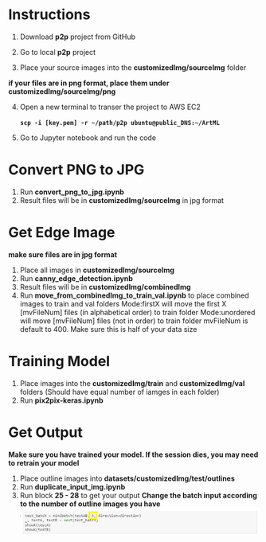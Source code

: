 # Instructions
1. Download **p2p** project from GitHub

2. Go to local **p2p** project

3. Place your source images into the **customizedImg/sourceImg** folder 

**if your files are in png format, place them under customizedImg/sourceImg/png**
   
4. Open a new terminal to transer the project to AWS EC2
 
    **`scp -i [key.pem] -r ~/path/p2p ubuntu@public_DNS:~/ArtML`**
 
5. Go to Jupyter notebook and run the code

# Convert PNG to JPG

1. Run **convert_png_to_jpg.ipynb**
2. Result files will be in **customizedImg/sourceImg** in jpg format

# Get Edge Image
**make sure files are in jpg format**

1. Place all images in **customizedImg/sourceImg**
2. Run **canny_edge_detection.ipynb**
3. Result files will be in **customizedImg/combinedImg**
4. Run **move_from_combinedImg_to_train_val.ipynb** to place combined images to train and val folders
      Mode:firstX will move the first X [mvFileNum] files (in alphabetical order) to train folder
      Mode:unordered will move [mvFileNum] files (not in order) to train folder
      mvFileNum is default to 400. Make sure this is half of your data size


# Training Model

1. Place images into the **customizedImg/train** and **customizedImg/val** folders (Should have equal number of iamges in each folder)
2. Run **pix2pix-keras.ipynb**

# Get Output
**Make sure you have trained your model. If the session dies, you may need to retrain your model**
1. Place outline images into **datasets/customizedImg/test/outlines**
2. Run **duplicate_input_img.ipynb**
3. Run block **25 - 28** to get your output
**Change the batch input according to the number of outline images you have**
![alt text](https://github.com/deepm/artml/blob/master/proj2/p2p/documentImg/Capture.PNG)
